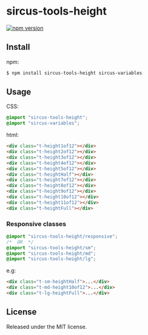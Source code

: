 # sircus-tools-height

[![npm version](https://img.shields.io/npm/v/sircus-tools-height.svg?style=flat)](https://www.npmjs.com/package/sircus-tools-height)


## Install

npm:

```bash
$ npm install sircus-tools-height sircus-variables
```

## Usage

CSS:

```css
@import "sircus-tools-height";
@import "sircus-variables";
```

html:

```html
<div class="t-height1of12"></div>
<div class="t-height2of12"></div>
<div class="t-height3of12"></div>
<div class="t-height4of12"></div>
<div class="t-height5of12"></div>
<div class="t-heightHalf"></div>
<div class="t-height7of12"></div>
<div class="t-height8of12"></div>
<div class="t-height9of12"></div>
<div class="t-height10of12"></div>
<div class="t-height11of12"></div>
<div class="t-heightFull"></div>
```

### Responsive classes

```css
@import "sircus-tools-height/responsive";
/*  OR  */
@import "sircus-tools-height/sm";
@import "sircus-tools-height/md";
@import "sircus-tools-height/lg";
```
e.g:

```html
<div class="t-sm-heightHalf">...</div>
<div class="t-md-height10of12">...</div>
<div class="t-lg-heightFull">...</div>
```

## License
Released under the MIT license.
